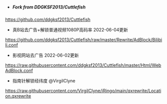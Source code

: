 - ##### Fork from DDGKSF2013/Cuttlefish

https://github.com/ddgksf2013/Cuttlefish

- 真B站去广告+解锁普通视频1080P高码率 2022-06-04更新

https://github.com/ddgksf2013/Cuttlefish/raw/master/Rewrite/AdBlock/Bilibili.conf

- 影视网站去广告 2022-06-02更新

https://raw.githubusercontent.com/ddgksf2013/Cuttlefish/master/Html/WebAdBlock.conf

- 指南针解锁经纬度 @VirgilClyne

https://raw.githubusercontent.com/VirgilClyne/iRingo/main/qxrewrite/Location.qxrewrite
